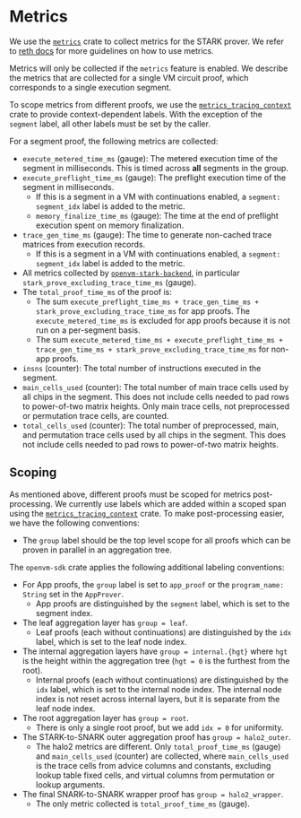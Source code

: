 # Metrics

We use the [`metrics`](https://docs.rs/metrics/latest/metrics/) crate to collect metrics for the STARK prover. We refer to [reth docs](https://github.com/paradigmxyz/reth/blob/main/docs/design/metrics.md) for more guidelines on how to use metrics.

Metrics will only be collected if the `metrics` feature is enabled.
We describe the metrics that are collected for a single VM circuit proof, which corresponds to a single execution segment.

To scope metrics from different proofs, we use the [`metrics_tracing_context`](https://docs.rs/metrics-tracing-context/latest/metrics_tracing_context/) crate to provide context-dependent labels. With the exception of the `segment` label, all other labels must be set by the caller.

For a segment proof, the following metrics are collected:

- `execute_metered_time_ms` (gauge): The metered execution time of the segment in milliseconds. This is timed across **all** segments in the group.
- `execute_preflight_time_ms` (gauge): The preflight execution time of the segment in milliseconds.
  - If this is a segment in a VM with continuations enabled, a `segment: segment_idx` label is added to the metric.
  - `memory_finalize_time_ms` (gauge): The time at the end of preflight execution spent on memory finalization.
- `trace_gen_time_ms` (gauge): The time to generate non-cached trace matrices from execution records.
  - If this is a segment in a VM with continuations enabled, a `segment: segment_idx` label is added to the metric.
- All metrics collected by [`openvm-stark-backend`](https://github.com/openvm-org/stark-backend/blob/main/docs/metrics.md), in particular `stark_prove_excluding_trace_time_ms` (gauge).
- The `total_proof_time_ms` of the proof is:
  - The sum `execute_preflight_time_ms + trace_gen_time_ms + stark_prove_excluding_trace_time_ms` for app proofs. The `execute_metered_time_ms` is excluded for app proofs because it is not run on a per-segment basis.
  - The sum `execute_metered_time_ms + execute_preflight_time_ms + trace_gen_time_ms + stark_prove_excluding_trace_time_ms` for non-app proofs.
- `insns` (counter): The total number of instructions executed in the segment.
- `main_cells_used` (counter): The total number of main trace cells used by all chips in the segment. This does not include cells needed to pad rows to power-of-two matrix heights. Only main trace cells, not preprocessed or permutation trace cells, are counted.
- `total_cells_used` (counter): The total number of preprocessed, main, and permutation trace cells used by all chips in the segment. This does not include cells needed to pad rows to power-of-two matrix heights.

## Scoping

As mentioned above, different proofs must be scoped for metrics post-processing. We currently use labels which are added within a scoped span using the [`metrics_tracing_context`](https://docs.rs/metrics-tracing-context/latest/metrics_tracing_context/) crate. To make post-processing easier, we have the following conventions:

- The `group` label should be the top level scope for all proofs which can be proven in parallel in an aggregation tree.

The `openvm-sdk` crate applies the following additional labeling conventions:

- For App proofs, the `group` label is set to `app_proof` or the `program_name: String` set in the `AppProver`.
  - App proofs are distinguished by the `segment` label, which is set to the segment index.
- The leaf aggregation layer has `group = leaf`.
  - Leaf proofs (each without continuations) are distinguished by the `idx` label, which is set to the leaf node index.
- The internal aggregation layers have `group = internal.{hgt}` where `hgt` is the height within the aggregation tree (`hgt = 0` is the furthest from the root).
  - Internal proofs (each without continuations) are distinguished by the `idx` label, which is set to the internal node index. The internal node index is not reset across internal layers, but it is separate from the leaf node index.
- The root aggregation layer has `group = root`.
  - There is only a single root proof, but we add `idx = 0` for uniformity.
- The STARK-to-SNARK outer aggregation proof has `group = halo2_outer`.
  - The halo2 metrics are different. Only `total_proof_time_ms` (gauge) and `main_cells_used` (counter) are collected, where `main_cells_used` is the trace cells from advice columns and constants, excluding lookup table fixed cells, and virtual columns from permutation or lookup arguments.
- The final SNARK-to-SNARK wrapper proof has `group = halo2_wrapper`.
  - The only metric collected is `total_proof_time_ms` (gauge).
